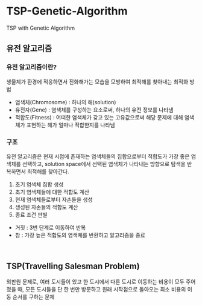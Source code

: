 # TSP-Genetic-Algorithm
TSP with Genetic Algorithm

## 유전 알고리즘
### 유전 알고리즘이란?
생물체가 환경에 적응하면서 진화해가는 모습을 모방하여 최적해를 찾아내는 최적화 방법

- 염색체(Chromosome) : 하나의 해(solution)
- 유전자(Gene) : 염색체를 구성하는 요소로써, 하나의 유전 정보를 나타냄
- 적합도(Fitness) : 어떠한 염색체가 갖고 있는 고유값으로써 해당 문제에 대해 염색체가 표현하는 해가 얼마나 적합한지를 나타냄

### 구조
유전 알고리즘은 현재 시점에 존재하는 염색체들의 집합으로부터 적합도가 가장 좋은 염색체를 선택하고, solution space에서 선택된 염색체가 나타내는 방향으로 탐색을 반복하면서 최적해를 찾아간다.

1) 초기 염색체 집합 생성
2) 초기 염색체들에 대한 적합도 계산
3) 현재 염색체들로부터 자손들을 생성
4) 생성된 자손들의 적합도 계산
5) 종료 조건 판별
  - 거짓 : 3번 단계로 이동하여 반복
  - 참 : 가장 높은 적합도의 염색체를 반환하고 알고리즘을 종료

<br>

## TSP(Travelling Salesman Problem)
외판원 문제로, 여러 도시들이 있고 한 도시에서 다른 도시로 이동하는 비용이 모두 주어졌을 때, 모든 도시들을 단 한 번만 방문하고 원래 시작점으로 돌아오는 최소 비용의 이동 순서를 구하는 문제
